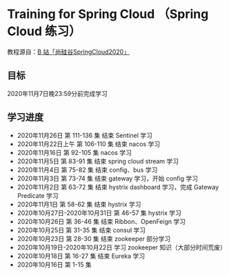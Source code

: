 # Training for Spring Cloud （Spring Cloud 练习）

教程源自：[B 站「尚硅谷SpringCloud2020」](https://www.bilibili.com/video/BV18E411x7eT?p=1)

## 目标

2020年11月7日晚23:59分前完成学习

## 学习进度

* 2020年11月26日   第 111-136 集 结束 Sentinel 学习
* 2020年11月22日上午 第 106-110 集 结束 nacos 学习
* 2020年11月16日   第 92-105 集  nacos 学习
* 2020年11月5日    第 83-91 集   结束 spring cloud stream 学习
* 2020年11月4日    第 75-82 集   结束 config、bus 学习
* 2020年11月3日    第 73-74 集   结束 gateway 学习，开始 config 学习
* 2020年11月2日    第 63-72 集   结束 hystrix dashboard 学习，完成 Gateway Predicate 学习
* 2020年11月1日    第 58-62 集   结束 hystrix 学习
* 2020年10月27日-2020年10月31日    第 46-57 集 hystrix 学习
* 2020年10月26日   第 36-46 集   结束 Ribbon、OpenFeign 学习
* 2020年10月25日   第 31-35 集   结束 consul 学习
* 2020年10月23日   第 28-30 集   结束 zookeeper 部分学习
* 2020年10月19日-2020年10月22日  学习 zookeeper 知识（大部分时间荒废）
* 2020年10月18日   第 16-27 集   结束 Eureka 学习
* 2020年10月16日   第 1-15 集